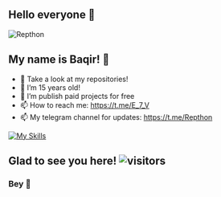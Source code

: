 <link rel="stylesheet" href="https://cdn.jsdelivr.net/gh/devicons/devicon@v2.14.0/devicon.min.css">

## Hello everyone 👾

![Repthon](https://i.pinimg.com/originals/8d/4b/77/8d4b77c44b7a68c0fd609411e2c0ec3c.gif)


## My name is Baqir! 👾

- 🔭 Take a look at my repositories!
- 🌱 I’m 15 years old!
- 👯 I’m publish paid projects for free
- 📫 How to reach me: https://t.me/E_7_V
- 📫 My telegram channel for updates: https://t.me/Repthon

[![My Skills](https://skills.thijs.gg/icons?i=html,python,markdown&theme=dark)](https://skills.thijs.gg)

## Glad to see you here! ![visitors](https://gpvc.arturio.dev/RepthonArabic)

### Bey 👾
